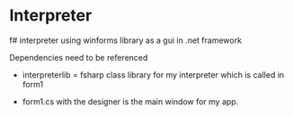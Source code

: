 # Interpreter
f# interpreter using winforms library as a gui in .net framework

Dependencies need to be referenced 
- interpreterlib = fsharp class library for my interpreter which is called in form1

- form1.cs with the designer is the main window for my app.
